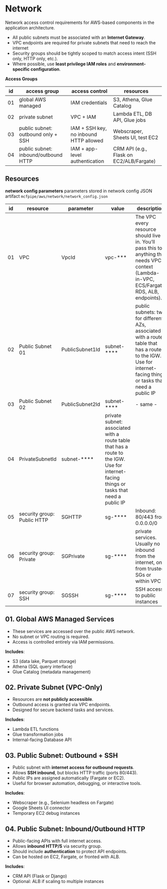 # Network 
Network access control requirements for AWS-based components in the application architecture. 

- All public subnets must be associated with an **Internet Gateway**.
- VPC endpoints are required for private subnets that need to reach the internet
- Security groups should be tightly scoped to match access intent (SSH only, HTTP only, etc.).
- Where possible, use **least privilege IAM roles** and **environment-specific configuration**.

__Access Groups__

| id | access group   | access control  | resources  |
|----|---|----|--|
| 01 | global AWS managed  | IAM credentials | S3, Athena, Glue Catalog |
| 02 | private subnet | VPC + IAM | Lambda ETL, DB API, Glue jobs |
| 03 | public subnet: outbound only + SSH  | IAM + SSH key, no inbound HTTP allowed | Webscraper, Sheets UI, test EC2 |
| 04 | public subnet: inbound/outbound HTTP| IAM + app-level authentication | CRM API (e.g., Flask on EC2/ALB/Fargate) |

## Resources

__network config parameters__
parameters stored in network config JSON artifact `mcfpipe/aws/network/network_config.json`

| id | resource | parameter | value | description |
| - | - | - | - | - |
| 01 | VPC | VpcId |vpc-*** | The VPC every resource should live in. You’ll pass this to anything that needs VPC context (Lambda-in-VPC, ECS/Fargate, RDS, ALB, endpoints). |
| 02 | Public Subnet 01 | PublicSubnet1Id | subnet-**** | public subnets: two for different AZs, associated with a route table that has a route to the IGW. Use for internet-facing things or tasks that need a public IP |
| 03 | Public Subnet 02 | PublicSubnet2Id | subnet-**** | - same - |
| 04 | PrivateSubnetId |subnet-**** | private subnet: associated with a route table that has a route to the IGW. Use for internet-facing things or tasks that need a public IP |
| 05 | security group: Public HTTP | SGHTTP | sg-**** | Inbound: 80/443 from 0.0.0.0/0 |
| 06 | security group: Private | SGPrivate | sg-**** |private services. Usually no inbound from the internet, only from trusted SGs or within VPC |
| 07 | security group: SSH | SGSSH |  sg-**** | SSH access to public instances |

## 01. Global AWS Managed Services

- These services are accessed over the public AWS network.
- No subnet or VPC routing is required.
- Access is controlled entirely via IAM permissions.

**Includes**:

- S3 (data lake, Parquet storage)
- Athena (SQL query interface)
- Glue Catalog (metadata management)

## 02. Private Subnet (VPC-Only)

- Resources are **not publicly accessible**.
- Outbound access is granted via VPC endpoints.
- Designed for secure backend tasks and services.

**Includes**:

- Lambda ETL functions
- Glue transformation jobs
- Internal-facing Database API

## 03. Public Subnet: Outbound + SSH

- Public subnet with **internet access for outbound requests**.
- Allows **SSH inbound**, but blocks HTTP traffic (ports 80/443).
- Public IPs are assigned automatically (Fargate or EC2).
- Useful for browser automation, debugging, or interactive tools.

**Includes**:
- Webscraper (e.g., Selenium headless on Fargate)
- Google Sheets UI connector
- Temporary EC2 debug instances

## 04. Public Subnet: Inbound/Outbound HTTP

- Public-facing APIs with full internet access.
- Allows **inbound HTTP/S** via security group.
- Should include **authentication** to protect API endpoints.
- Can be hosted on EC2, Fargate, or fronted with ALB.

**Includes**:
- CRM API (Flask or Django)
- Optional: ALB if scaling to multiple instances
